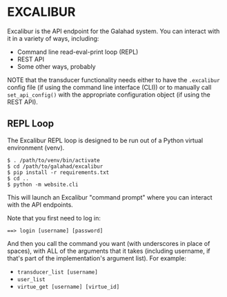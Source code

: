 # EXCALIBUR

Excalibur is the API endpoint for the Galahad system. You can interact with it in a variety of ways, including:

- Command line read-eval-print loop (REPL)
- REST API
- Some other ways, probably

NOTE that the transducer functionality needs either to have the `.excalibur` config file (if using the command line interface (CLI)) or to manually call `set_api_config()` with the appropriate configuration object (if using the REST API).

## REPL Loop

The Excalibur REPL loop is designed to be run out of a Python virtual environment (venv). 


```
$ . /path/to/venv/bin/activate
$ cd /path/to/galahad/excalibur
$ pip install -r requirements.txt
$ cd ..
$ python -m website.cli
```

This will launch an Excalibur "command prompt" where you can interact with the API endpoints. 

Note that you first need to log in: 

```
==> login [username] [password]
```

And then you call the command you want (with underscores in place of spaces), with ALL of the arguments that it takes (including username, if that's part of the implementation's argument list).  For example:
* `transducer_list [username]`
* `user_list`
* `virtue_get [username] [virtue_id]`

